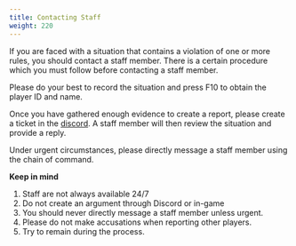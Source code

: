 ```yaml
---
title: Contacting Staff
weight: 220
---
```


If you are faced with a situation that contains a violation of one or more rules, you should contact a staff member.
There is a certain procedure which you must follow before contacting a staff member.

Please do your best to record the situation and press F10 to obtain the player ID and name.

Once you have gathered enough evidence to create a report, please create a ticket in the [discord](https://discord.notpixel.com).
A staff member will then review the situation and provide a reply.

Under urgent circumstances, please directly message a staff member using the chain of command.

**Keep in mind**

1. Staff are not always available 24/7
2. Do not create an argument through Discord or in-game
3. You should never directly message a staff member unless urgent.
4. Please do not make accusations when reporting other players.
5. Try to remain during the process.